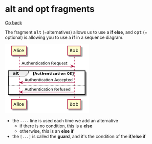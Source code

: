 # alt and opt fragments

[Go back](../index.md)

The fragment <kbd>alt</kbd> (=alternatives) allows us to use a **if else**, and <kbd>opt</kbd> (= optional) is allowing you to use a **if** in a sequence diagram.

![alt](../images/u-HqA2v9B2efpStXukHqpCbCJbNGjLDmoa-oKd0iBSb8pIl9J4uioSpFKmXABInDBIxX0gfBp2b1b_Nt1abmSW9rWWm0cuHXX6DoScf1IMeAI6bgJd4g4Lg2KjDAYw4wybA0f0EG0heM0000.png)

* the ``----`` line is used each time we add an alternative
  * if there is no condition, this is a **else**
  * otherwise, this is an **else if**
* the ``[...]`` is called the **guard**, and it's the condition of the **if**/**else if**